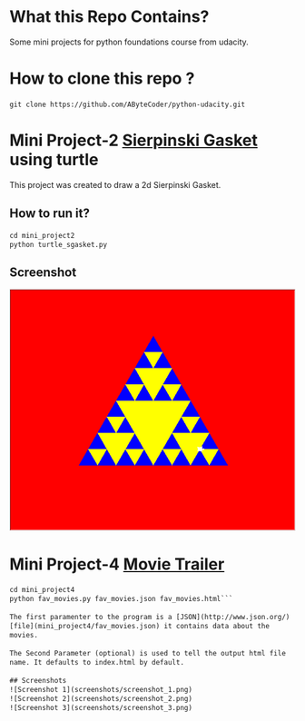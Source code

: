 # What this Repo Contains?
Some mini projects for python foundations course from udacity.
# How to clone this repo ?
`git clone https://github.com/AByteCoder/python-udacity.git`
# Mini Project-2 [Sierpinski Gasket](mini_project2) using turtle
This project was created to draw a 2d Sierpinski Gasket.
## How to run it?
```
cd mini_project2
python turtle_sgasket.py
```
## Screenshot
![Sierpinski Gasket Screenshot](screenshots/screenshot_gasket.png)
# Mini Project-4 [Movie Trailer](mini_project4)
```
cd mini_project4
python fav_movies.py fav_movies.json fav_movies.html```

The first paramenter to the program is a [JSON](http://www.json.org/) [file](mini_project4/fav_movies.json) it contains data about the movies.

The Second Parameter (optional) is used to tell the output html file name. It defaults to index.html by default.

## Screenshots
![Screenshot 1](screenshots/screenshot_1.png)
![Screenshot 2](screenshots/screenshot_2.png)
![Screenshot 3](screenshots/screenshot_3.png)
